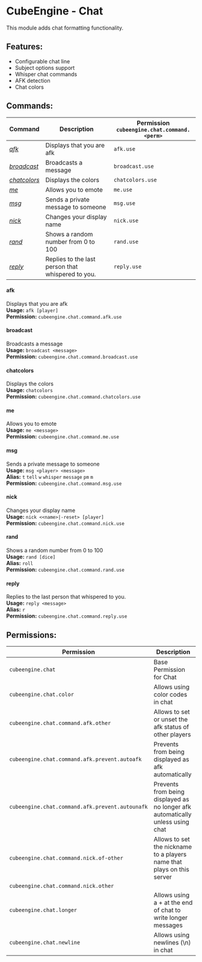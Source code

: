 # CubeEngine - Chat
This module adds chat formatting functionality.

## Features:
 - Configurable chat line
 - Subject options support
 - Whisper chat commands
 - AFK detection
 - Chat colors

## Commands:

| Command | Description | Permission<br>`cubeengine.chat.command.<perm>` |
| --- | --- | --- |
| [*afk*](#afk) | Displays that you are afk | `afk.use` |
| [*broadcast*](#broadcast) | Broadcasts a message | `broadcast.use` |
| [*chatcolors*](#chatcolors) | Displays the colors | `chatcolors.use` |
| [*me*](#me) | Allows you to emote | `me.use` |
| [*msg*](#msg) | Sends a private message to someone | `msg.use` |
| [*nick*](#nick) | Changes your display name | `nick.use` |
| [*rand*](#rand) | Shows a random number from 0 to 100 | `rand.use` |
| [*reply*](#reply) | Replies to the last person that whispered to you. | `reply.use` |

#### afk  
Displays that you are afk  
**Usage:** `afk [player]`  
**Permission:** `cubeengine.chat.command.afk.use`  
  

#### broadcast  
Broadcasts a message  
**Usage:** `broadcast <message>`  
**Permission:** `cubeengine.chat.command.broadcast.use`  
  

#### chatcolors  
Displays the colors  
**Usage:** `chatcolors`  
**Permission:** `cubeengine.chat.command.chatcolors.use`  
  

#### me  
Allows you to emote  
**Usage:** `me <message>`  
**Permission:** `cubeengine.chat.command.me.use`  
  

#### msg  
Sends a private message to someone  
**Usage:** `msg <player> <message>`  
**Alias:** `t` `tell` `w` `whisper` `message` `pm` `m`  
**Permission:** `cubeengine.chat.command.msg.use`  
  

#### nick  
Changes your display name  
**Usage:** `nick <<name>|-reset> [player]`  
**Permission:** `cubeengine.chat.command.nick.use`  
  

#### rand  
Shows a random number from 0 to 100  
**Usage:** `rand [dice]`  
**Alias:** `roll`  
**Permission:** `cubeengine.chat.command.rand.use`  
  

#### reply  
Replies to the last person that whispered to you.  
**Usage:** `reply <message>`  
**Alias:** `r`  
**Permission:** `cubeengine.chat.command.reply.use`  
  

## Permissions:

| Permission | Description |
| --- | --- |
| `cubeengine.chat` | Base Permission for Chat |
| `cubeengine.chat.color` | Allows using color codes in chat |
| `cubeengine.chat.command.afk.other` | Allows to set or unset the afk status of other players |
| `cubeengine.chat.command.afk.prevent.autoafk` | Prevents from being displayed as afk automatically |
| `cubeengine.chat.command.afk.prevent.autounafk` | Prevents from being displayed as no longer afk automatically unless using chat |
| `cubeengine.chat.command.nick.of-other` | Allows to set the nickname to a players name that plays on this server |
| `cubeengine.chat.command.nick.other` |  |
| `cubeengine.chat.longer` | Allows using a + at the end of chat to write longer messages |
| `cubeengine.chat.newline` | Allows using newlines (\n) in chat |
